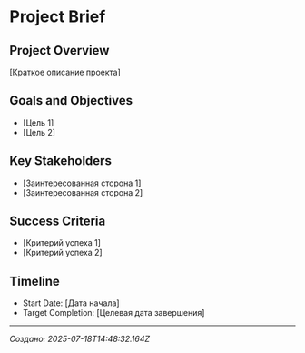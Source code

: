 # Project Brief

## Project Overview
[Краткое описание проекта]

## Goals and Objectives
- [Цель 1]
- [Цель 2]

## Key Stakeholders
- [Заинтересованная сторона 1]
- [Заинтересованная сторона 2]

## Success Criteria
- [Критерий успеха 1]
- [Критерий успеха 2]

## Timeline
- Start Date: [Дата начала]
- Target Completion: [Целевая дата завершения]

---
*Создано: 2025-07-18T14:48:32.164Z*
